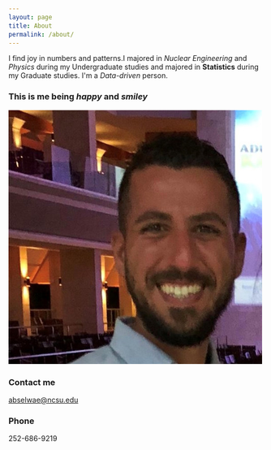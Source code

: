 ```yaml
---
layout: page
title: About
permalink: /about/
---
```


I find joy in numbers and patterns.I majored in _Nuclear_ _Engineering_ and _Physics_ during my Undergraduate studies and majored in __Statistics__ during my Graduate studies. I'm a *Data-driven* person.


### This is me being _happy_ and _smiley_

![myimage](images/linked.jpg)


### Contact me

[abselwae@ncsu.edu](mailto:abselwae@ncsu.edu)

### Phone #
252-686-9219
